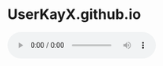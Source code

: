 # UserKayX.github.io
<audio controls autoplay>
  <source src="https://github.com/UserKayX/UserKayX.github.io/raw/main/14%20Good%20(Don't%20Die).mp3" type="audio/mpeg">
Your browser does not support the audio element.
</audio>
